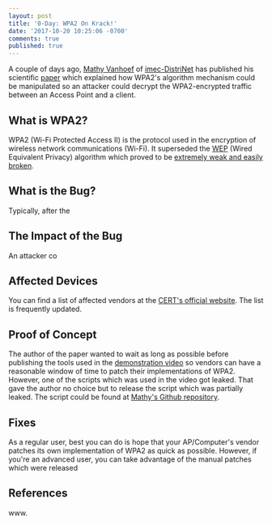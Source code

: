 ```yaml
---
layout: post
title: '0-Day: WPA2 On Krack!'
date: '2017-10-20 10:25:06 -0700'
comments: true
published: true
---
```

A couple of days ago, [Mathy Vanhoef](https://twitter.com/vanhoefm) of [imec-DistriNet](https://distrinet.cs.kuleuven.be/) has published his scientific [paper](https://papers.mathyvanhoef.com/ccs2017.pdf) which explained how WPA2's algorithm mechanism could be manipulated so an attacker could decrypt the WPA2-encrypted traffic between an Access Point and a client.<!--break-->
<br>

## **What is WPA2?**

WPA2 (Wi-Fi Protected Access II) is the protocol used in the encryption of wireless network communications (Wi-Fi). It superseded the [WEP](https://en.wikipedia.org/wiki/Wired_Equivalent_Privacy) (Wired Equivalent Privacy) algorithm which proved to be [extremely weak and easily broken](https://eprint.iacr.org/2007/120.pdf).
<br>

## **What is the Bug?**

Typically, after the

## **The Impact of the Bug**

An attacker co
<br>

## **Affected Devices**

You can find a list of affected vendors at the [CERT's official website](https://www.kb.cert.org/vuls/byvendor?searchview&Query=FIELD+Reference=228519&SearchOrder=4). The list is frequently updated.
<br>

## **Proof of Concept**

The author of the paper wanted to wait as long as possible before publishing the tools used in the [demonstration video](https://www.youtube.com/watch?v=Oh4WURZoR98) so vendors can have a reasonable window of time to patch their implementations of WPA2. However, one of the scripts which was used in the video got leaked. That gave the author no choice but to release the script which was partially leaked.
The script could be found at [Mathy's Github repository](https://github.com/vanhoefm/krackattacks-test-ap-ft).
<br>
  
## **Fixes**
As a regular user, best you can do is hope that your AP/Computer's vendor patches its own implementation of WPA2 as quick as possible. However, if you're an advanced user, you can take advantage of the manual patches which were released 
<br>
  
## **References**
www.
